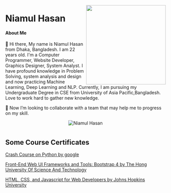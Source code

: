 <a target="_blank" href="https://shunjid.github.io"><img width="250" align="right" src="https://www.mastersoftwaresolutions.com/wp-content/uploads/2014/08/bnr-1.png">
</a>

# Niamul Hasan

#### About Me

👋 Hi there, My name is Niamul Hasan from Dhaka, Bangladesh. I am 22 years old. I'm a Computer Programmer, Website Developer, Graphics Designer, System Analyst. I have profound knowledge in Problem Solving, system analysis and design and now practicing Machine Learning, Deep Learning and NLP. Currently, I am pursuing my Undergraduate Degree in CSE from University of Asia Pacific,Bangladesh. Love to work hard to gather new knowledge.



👯 Now I’m looking to collaborate with a team that may help me to progress on my skill.


<p align="center"> <img src="https://github-readme-stats.vercel.app/api?username=niamul64&show_icons=true&theme=synthwave" alt="Niamul Hasan" /> <h1>

## Some Course Certificates
  [Crash Course on Python by google](https://www.coursera.org/account/accomplishments/certificate/F53L2Z9AGZKZ)

 [Front-End Web UI Frameworks and Tools: Bootstrap 4 by The Hong University Of Science And Technology](https://www.coursera.org/account/accomplishments/certificate/YHW6MME3UEZ3)


 [HTML, CSS, and Javascript for Web Developers by Johns Hopkins University](https://www.coursera.org/account/accomplishments/certificate/F3QEHCSR7AXD)

##
<!-- theme=radical :: " dark, radical, merko, gruvbox, tokyonight, onedark, cobalt, synthwave, highcontrast, dracula"
**niamul64/niamul64** is a ✨ _special_ ✨ repository because its `README.md` (this file) appears on your GitHub profile.

Here are some ideas to get you started:

- 🔭 I’m currently working on ...
- 🌱 I’m currently learning ...

- 🤔 I’m looking for help with ...
- 💬 Ask me about ...
- 📫 How to reach me: ...
- 😄 Pronouns: ...
- ⚡ Fun fact: ...
-->
